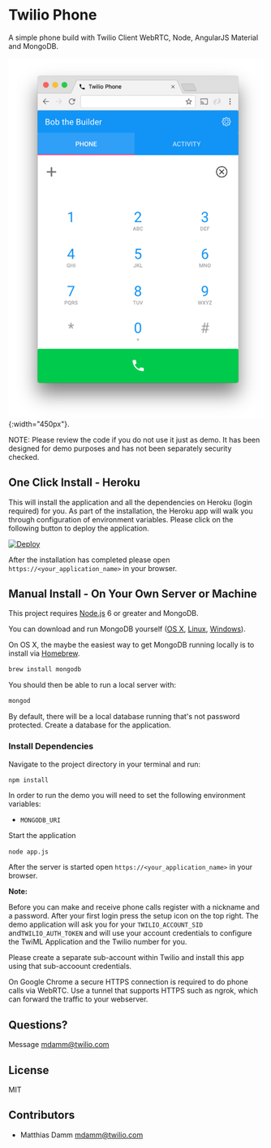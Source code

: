 # Twilio Phone

A simple phone build with Twilio Client WebRTC, Node, AngularJS Material and MongoDB.

![Twilio Phone](twilio_phone.png){:width="450px"}.

NOTE: Please review the code if you do not use it just as demo. It has been designed for demo purposes and has not been separately security checked.

## One Click Install - Heroku

This will install the application and all the dependencies on Heroku (login required) for you. As part of the installation, the Heroku app will walk you through configuration of environment variables. Please click on the following button to deploy the application.

[![Deploy](https://www.herokucdn.com/deploy/button.svg)](https://heroku.com/deploy?template=https://github.com/nash-md/twilio-phone-ng)

After the installation has completed please open `https://<your_application_name>` in your browser.

## Manual Install - On Your Own Server or Machine

This project requires [Node.js](http://nodejs.org/) 6 or greater and MongoDB.

You can download and run MongoDB
yourself ([OS X](http://docs.mongodb.org/manual/tutorial/install-mongodb-on-os-x/),
[Linux](http://docs.mongodb.org/manual/tutorial/install-mongodb-on-ubuntu/),
[Windows](http://docs.mongodb.org/manual/tutorial/install-mongodb-on-windows/)).

On OS X, the maybe the easiest way to get MongoDB running locally is to install
via [Homebrew](http://brew.sh/).

```bash
brew install mongodb
```

You should then be able to run a local server with:

```bash
mongod
```

By default, there will be a local database running that's not password protected. Create a database for the  application.

### Install Dependencies

Navigate to the project directory in your terminal and run:

```bash
npm install
```
In order to run the demo you will need to set the following environment variables:

- `MONGODB_URI`

Start the application

`node app.js`

After the server is started open `https://<your_application_name>` in your browser.

**Note:** 

Before you can make and receive phone calls register with a nickname and a password. After your first login press the setup icon on the top right. The demo application will ask you for your `TWILIO_ACCOUNT_SID` and`TWILIO_AUTH_TOKEN` and will use your account credentials to configure the TwiML Application and the Twilio number for you.

Please create a separate sub-account within Twilio and install this app using that sub-accoount credentials.

On Google Chrome a secure HTTPS connection is required to do phone calls via WebRTC. Use a tunnel that supports HTTPS such as ngrok, which can forward the traffic to your webserver.

## Questions?

Message [mdamm@twilio.com](mailto:mdamm@twilio.com) 

## License

MIT
	
## Contributors
	
- Matthias Damm <mdamm@twilio.com>
